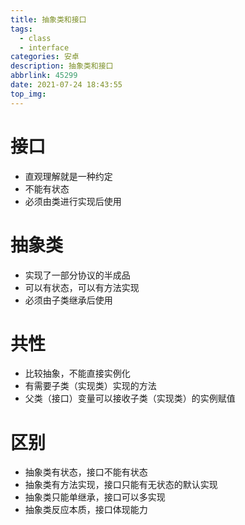 ```yaml
---
title: 抽象类和接口
tags:
  - class
  - interface
categories: 安卓
description: 抽象类和接口
abbrlink: 45299
date: 2021-07-24 18:43:55
top_img:
---
```


# 接口
 - 直观理解就是一种约定
 - 不能有状态
 - 必须由类进行实现后使用
# 抽象类
 - 实现了一部分协议的半成品
 - 可以有状态，可以有方法实现
 - 必须由子类继承后使用
# 共性
 - 比较抽象，不能直接实例化
 - 有需要子类（实现类）实现的方法
 - 父类（接口）变量可以接收子类（实现类）的实例赋值
# 区别
 - 抽象类有状态，接口不能有状态
 - 抽象类有方法实现，接口只能有无状态的默认实现
 - 抽象类只能单继承，接口可以多实现
 - 抽象类反应本质，接口体现能力
